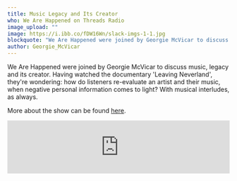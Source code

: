 ```yaml
---
title: Music Legacy and Its Creator
who: We Are Happened on Threads Radio
image_upload: ""
image: https://i.ibb.co/fDW16Wn/slack-imgs-1-1.jpg
blockquote: "We Are Happened were joined by Georgie McVicar to discuss music, legacy and its creator. Having watched the documentary 'Leaving Neverland', they're wondering: how do listeners re-evaluate an artist and their music, when negative personal information comes to light? "
author: Georgie_McVicar
---
```

We Are Happened were joined by Georgie McVicar to discuss music, legacy and its creator. Having watched the documentary 'Leaving Neverland', they're wondering: how do listeners re-evaluate an artist and their music, when negative personal information comes to light? With musical interludes, as always.

More about the show can be found [here](https://threadsradio.com/project/wearehappened/).

<iframe width="100%" height="120" src="https://www.mixcloud.com/widget/iframe/?hide_cover=1&light=1&feed=%2FThreadsRadio%2Fwe-are-happened-26-mar-19%2F" frameborder="0" ></iframe>